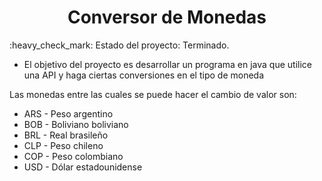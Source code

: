 <h1 align="center"> Conversor de Monedas </h1>
<p>:heavy_check_mark: Estado del proyecto: Terminado.</p>

- El objetivo del proyecto es desarrollar un programa en java que utilice una API y haga ciertas conversiones en el tipo de moneda

Las monedas entre las cuales se puede hacer el cambio de valor son:
- ARS - Peso argentino
- BOB - Boliviano boliviano
- BRL - Real brasileño
- CLP - Peso chileno
- COP - Peso colombiano
- USD - Dólar estadounidense
